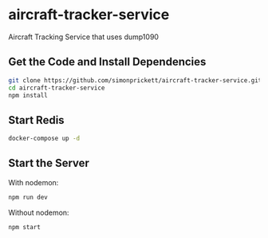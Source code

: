 # aircraft-tracker-service
Aircraft Tracking Service that uses dump1090

## Get the Code and Install Dependencies

```bash
git clone https://github.com/simonprickett/aircraft-tracker-service.git
cd aircraft-tracker-service
npm install
```

## Start Redis

```bash
docker-compose up -d
```

## Start the Server

With nodemon:

```bash
npm run dev
```

Without nodemon:

```bash
npm start
```